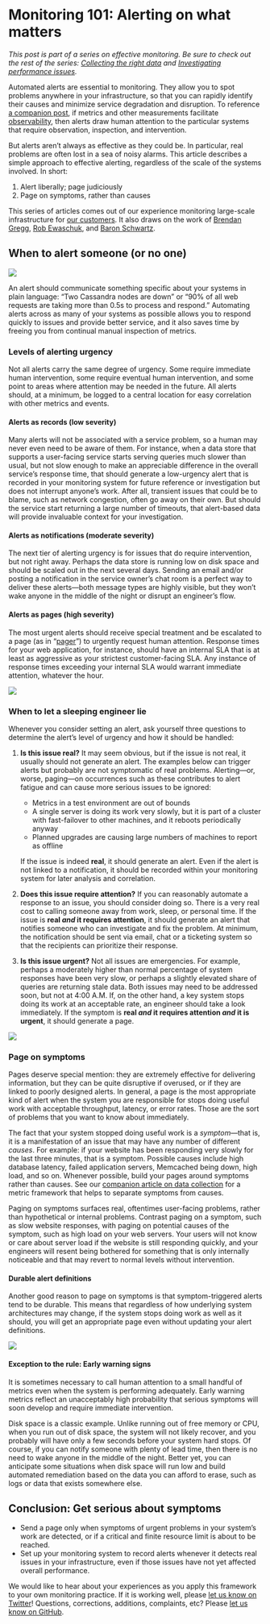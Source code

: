 Monitoring 101: Alerting on what matters
===================================================

*This post is part of a series on effective monitoring. Be sure to check out the rest of the series: [Collecting the right data](/monitoring-101-collecting-data/) and [Investigating performance issues](/monitoring-101-investigating_perfomance_issues/).*

Automated alerts are essential to monitoring. They allow you to spot problems anywhere in your infrastructure, so that you can rapidly identify their causes and minimize service degradation and disruption. To reference [a companion post](/monitoring-101-collecting-data/), if metrics and other measurements facilitate [observability](https://en.wikipedia.org/wiki/Observability), then alerts draw human attention to the particular systems that require observation, inspection, and intervention.

But alerts aren’t always as effective as they could be. In particular, real problems are often lost in a sea of noisy alarms. This article describes a simple approach to effective alerting, regardless of the scale of the systems involved. In short:

1.  Alert liberally; page judiciously
2.  Page on symptoms, rather than causes

This series of articles comes out of our experience monitoring large-scale infrastructure for [our customers](https://www.datadoghq.com/customers/). It also draws on the work of [Brendan Gregg](http://dtdg.co/use-method), [Rob Ewaschuk](http://dtdg.co/philosophy-alerting), and [Baron Schwartz](http://dtdg.co/metrics-attention).

When to alert someone (or no one)
---------------------------------

![](https://don08600y3gfm.cloudfront.net/ps3b/blog/images/2015-05-how-to-monitor/alerting101_2_chart.png)

An alert should communicate something specific about your systems in plain language: “Two Cassandra nodes are down” or “90% of all web requests are taking more than 0.5s to process and respond.” Automating alerts across as many of your systems as possible allows you to respond quickly to issues and provide better service, and it also saves time by freeing you from continual manual inspection of metrics.

### Levels of alerting urgency

Not all alerts carry the same degree of urgency. Some require immediate human intervention, some require eventual human intervention, and some point to areas where attention may be needed in the future. All alerts should, at a minimum, be logged to a central location for easy correlation with other metrics and events.

#### Alerts as records (low severity)

Many alerts will not be associated with a service problem, so a human may never even need to be aware of them. For instance, when a data store that supports a user-facing service starts serving queries much slower than usual, but not slow enough to make an appreciable difference in the overall service’s response time, that should generate a low-urgency alert that is recorded in your monitoring system for future reference or investigation but does not interrupt anyone’s work. After all, transient issues that could be to blame, such as network congestion, often go away on their own. But should the service start returning a large number of timeouts, that alert-based data will provide invaluable context for your investigation.

#### Alerts as notifications (moderate severity)

The next tier of alerting urgency is for issues that do require intervention, but not right away. Perhaps the data store is running low on disk space and should be scaled out in the next several days. Sending an email and/or posting a notification in the service owner’s chat room is a perfect way to deliver these alerts—both message types are highly visible, but they won’t wake anyone in the middle of the night or disrupt an engineer’s flow.

#### Alerts as pages (high severity)

The most urgent alerts should receive special treatment and be escalated to a page (as in “[pager](https://en.wikipedia.org/wiki/Pager)”) to urgently request human attention. Response times for your web application, for instance, should have an internal SLA that is at least as aggressive as your strictest customer-facing SLA. Any instance of response times exceeding your internal SLA would warrant immediate attention, whatever the hour.

![](https://don08600y3gfm.cloudfront.net/ps3b/blog/images/2015-05-how-to-monitor/alerting101_2_band_1.png)

### When to let a sleeping engineer lie

Whenever you consider setting an alert, ask yourself three questions to determine the alert’s level of urgency and how it should be handled:

1.  **Is this issue real?** It may seem obvious, but if the issue is not
    real, it usually should not generate an alert. The examples below
    can trigger alerts but probably are not symptomatic of real
    problems. Alerting—or, worse, paging—on occurrences such as these
    contributes to alert fatigue and can cause more serious issues to be
    ignored:
    -   Metrics in a test environment are out of bounds
    -   A single server is doing its work very slowly, but it is part of
        a cluster with fast-failover to other machines, and it reboots
        periodically anyway
    -   Planned upgrades are causing large numbers of machines to report
        as offline

    If the issue is indeed **real**, it should generate an alert. Even
    if the alert is not linked to a notification, it should be recorded
    within your monitoring system for later analysis and correlation.
2.  **Does this issue require attention?** If you can reasonably
    automate a response to an issue, you should consider doing so. There
    is a very real cost to calling someone away from work, sleep, or
    personal time. If the issue is **real *and* it requires attention**,
    it should generate an alert that notifies someone who can
    investigate and fix the problem. At minimum, the notification should
    be sent via email, chat or a ticketing system so that the recipients
    can prioritize their response.
3.  **Is this issue urgent?** Not all issues are emergencies. For
    example, perhaps a moderately higher than normal percentage of
    system responses have been very slow, or perhaps a slightly elevated
    share of queries are returning stale data. Both issues may need to
    be addressed soon, but not at 4:00 A.M. If, on the other hand, a key
    system stops doing its work at an acceptable rate, an engineer
    should take a look immediately. If the symptom is **real *and* it
    requires attention *and* it is urgent**, it should generate a page.

![](https://don08600y3gfm.cloudfront.net/ps3b/blog/images/2015-05-how-to-monitor/alerting101_2_band_2.png)

### Page on symptoms

Pages deserve special mention: they are extremely effective for delivering information, but they can be quite disruptive if overused, or if they are linked to poorly designed alerts. In general, a page is the most appropriate kind of alert when the system you are responsible for stops doing useful work with acceptable throughput, latency, or error rates. Those are the sort of problems that you want to know about immediately.

The fact that your system stopped doing useful work is a *symptom*—that is, it is a manifestation of an issue that may have any number of different *causes*. For example: if your website has been responding very slowly for the last three minutes, that is a symptom. Possible causes include high database latency, failed application servers, Memcached being down, high load, and so on. Whenever possible, build your pages around symptoms rather than causes. See our [companion article on data collection](https://www.datadoghq.com/blog/monitoring-101-collecting-data/) for a metric framework that helps to separate symptoms from causes.

Paging on symptoms surfaces real, oftentimes user-facing problems, rather than hypothetical or internal problems. Contrast paging on a symptom, such as slow website responses, with paging on potential causes of the symptom, such as high load on your web servers. Your users will not know or care about server load if the website is still responding quickly, and your engineers will resent being bothered for something that is only internally noticeable and that may revert to normal levels without intervention.

#### Durable alert definitions

Another good reason to page on symptoms is that symptom-triggered alerts tend to be durable. This means that regardless of how underlying system architectures may change, if the system stops doing work as well as it should, you will get an appropriate page even without updating your alert definitions.

![](https://don08600y3gfm.cloudfront.net/ps3b/blog/images/2015-05-how-to-monitor/alerting101_2_band_3.png)

#### Exception to the rule: Early warning signs

It is sometimes necessary to call human attention to a small handful of metrics even when the system is performing adequately. Early warning metrics reflect an unacceptably high probability that serious symptoms will soon develop and require immediate intervention.

Disk space is a classic example. Unlike running out of free memory or CPU, when you run out of disk space, the system will not likely recover, and you probably will have only a few seconds before your system hard stops. Of course, if you can notify someone with plenty of lead time, then there is no need to wake anyone in the middle of the night. Better yet, you can anticipate some situations when disk space will run low and build automated remediation based on the data you can afford to erase, such as logs or data that exists somewhere else.

Conclusion: Get serious about symptoms
--------------------------------------

-   Send a page only when symptoms of urgent problems in your system’s
    work are detected, or if a critical and finite resource limit is
    about to be reached.
-   Set up your monitoring system to record alerts whenever it detects
    real issues in your infrastructure, even if those issues have not
    yet affected overall performance.

We would like to hear about your experiences as you apply this framework to your own monitoring practice. If it is working well, please [let us know on Twitter](https://twitter.com/datadoghq)! Questions, corrections, additions, complaints, etc? Please [let us know on GitHub](https://github.com/DataDog/the-monitor).
